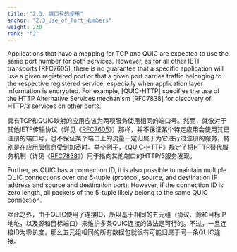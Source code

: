 ```yaml
---
title: "2.3. 端口号的使用"
anchor: "2.3_Use_of_Port_Numbers"
weight: 230
rank: "h2"
---
```


Applications that have a mapping for TCP and QUIC are expected to use the same port number for both services. However, as for all other IETF transports [RFC7605], there is no guarantee that a specific application will use a given registered port or that a given port carries traffic belonging to the respective registered service, especially when application layer information is encrypted. For example, [QUIC-HTTP] specifies the use of the HTTP Alternative Services mechanism [RFC7838] for discovery of HTTP/3 services on other ports.

具有TCP和QUIC映射的应用应该为两项服务使用相同的端口号。然而，就像对于其他IETF传输协议（详见《[RFC7605](https://www.rfc-editor.org/info/rfc7605)》）那样，并不保证某个特定应用会使用其已注册的端口号，也不保证某个端口上的流量一定归属于为它进行过注册的服务，特别是在应用层信息受到加密时。举个例子，《[QUIC-HTTP](../RFC9114_Chinese_Simplified)》规定了将HTTP替代服务机制（详见《[RFC7838](https://www.rfc-editor.org/info/rfc7838)》）用于指向其他端口的HTTP/3服务发现。

Further, as QUIC has a connection ID, it is also possible to maintain multiple QUIC connections over one 5-tuple (protocol, source, and destination IP address and source and destination port). However, if the connection ID is zero length, all packets of the 5-tuple likely belong to the same QUIC connection.

除此之外，由于QUIC使用了连接ID，所以基于相同的五元组（协议、源和目标IP地址，以及源和目标端口）来维护多条QUIC连接的做法是可行的。不过，一旦连接ID为零长度，那么五元组相同的所有数据包就很有可能归属于同一条QUIC连接。
